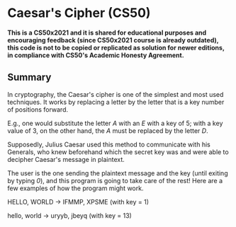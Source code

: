 # Caesar's Cipher (CS50)

**This is a CS50x2021 and it is shared for educational purposes and encouraging feedback (since CS50x2021 course is already outdated), this code is not to be copied or replicated as solution for newer editions, in compliance with CS50's Academic Honesty Agreement.**

## Summary

In cryptography, the Caesar's cipher is one of the simplest and most used techniques. It works by replacing a letter by the letter that is a key number of positions forward.

E.g., one would substitute the letter *A* with an *E* with a key of 5; with a key value of 3, on the other hand, the *A* must be replaced by the letter *D*.

Supposedly, Julius Caesar used this method to communicate with his Generals, who knew beforehand which the secret key was and were able to decipher Caesar's message in plaintext.

The user is the one sending the plaintext message and the key (until exiting by typing *0*), and this program is going to take care of the rest! Here are a few examples of how the program might work. 

HELLO, WORLD -> IFMMP, XPSME (with key = 1)

hello, world -> uryyb, jbeyq (with key = 13)
